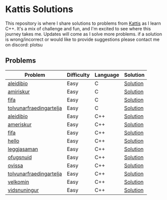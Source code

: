 # Kattis Solutions

This repository is where I share solutions to problems from [Kattis](https://open.kattis.com/) as I learn C++. It's a mix of challenge and fun, and I'm excited to see where this journey takes me. Updates will come as I solve more problems.
if a solution is wrong/incorrect or would like to provide suggestions please contact me on discord: plotsu

## Problems
| Problem | Difficulty | Language | Solution |
| ------- | ---------- | -------- | -------- |
| [aleidibio](https://open.kattis.com/problems/aleidibio) | Easy | C | [Solution](https://github.com/ImPlotting/Kattis-Solutions/blob/main/Kattis/C/1_Easy/aleidibio.c) |
| [amiriskur](https://open.kattis.com/problems/amiriskur) | Easy | C | [Solution](https://github.com/ImPlotting/Kattis-Solutions/blob/main/Kattis/C/1_Easy/amiriskur.c) |
| [fifa](https://open.kattis.com/problems/fifa) | Easy | C | [Solution](https://github.com/ImPlotting/Kattis-Solutions/blob/main/Kattis/C/1_Easy/fifa.c) |
| [tolvunarfraedingartelja](https://open.kattis.com/problems/tolvunarfraedingartelja) | Easy | C | [Solution](https://github.com/ImPlotting/Kattis-Solutions/blob/main/Kattis/C/1_Easy/tolvunarfraedingartelja.c) |
| [aleidibio](https://open.kattis.com/problems/aleidibio) | Easy | C++ | [Solution](https://github.com/ImPlotting/Kattis-Solutions/blob/main/Kattis/C++/1_Easy/aleidibio.cpp) |
| [ameriskur](https://open.kattis.com/problems/ameriskur) | Easy | C++ | [Solution](https://github.com/ImPlotting/Kattis-Solutions/blob/main/Kattis/C++/1_Easy/ameriskur.cpp) |
| [fifa](https://open.kattis.com/problems/fifa) | Easy | C++ | [Solution](https://github.com/ImPlotting/Kattis-Solutions/blob/main/Kattis/C++/1_Easy/fifa.cpp) |
| [hello](https://open.kattis.com/problems/hello) | Easy | C++ | [Solution](https://github.com/ImPlotting/Kattis-Solutions/blob/main/Kattis/C++/1_Easy/hello.cpp) |
| [leggjasaman](https://open.kattis.com/problems/leggjasaman) | Easy | C++ | [Solution](https://github.com/ImPlotting/Kattis-Solutions/blob/main/Kattis/C++/1_Easy/leggjasaman.cpp) |
| [ofugsnuid](https://open.kattis.com/problems/ofugsnuid) | Easy | C++ | [Solution](https://github.com/ImPlotting/Kattis-Solutions/blob/main/Kattis/C++/1_Easy/ofugsnuid.cpp) |
| [ovissa](https://open.kattis.com/problems/ovissa) | Easy | C++ | [Solution](https://github.com/ImPlotting/Kattis-Solutions/blob/main/Kattis/C++/1_Easy/ovissa.cpp) |
| [tolvunarfraedingartelja](https://open.kattis.com/problems/tolvunarfraedingartelja) | Easy | C++ | [Solution](https://github.com/ImPlotting/Kattis-Solutions/blob/main/Kattis/C++/1_Easy/tolvunarfraedingartelja.cpp) |
| [velkomin](https://open.kattis.com/problems/velkomin) | Easy | C++ | [Solution](https://github.com/ImPlotting/Kattis-Solutions/blob/main/Kattis/C++/1_Easy/velkomin.cpp) |
| [vidsnuningur](https://open.kattis.com/problems/vidsnuningur) | Easy | C++ | [Solution](https://github.com/ImPlotting/Kattis-Solutions/blob/main/Kattis/C++/1_Easy/vidsnuningur.cpp) |
